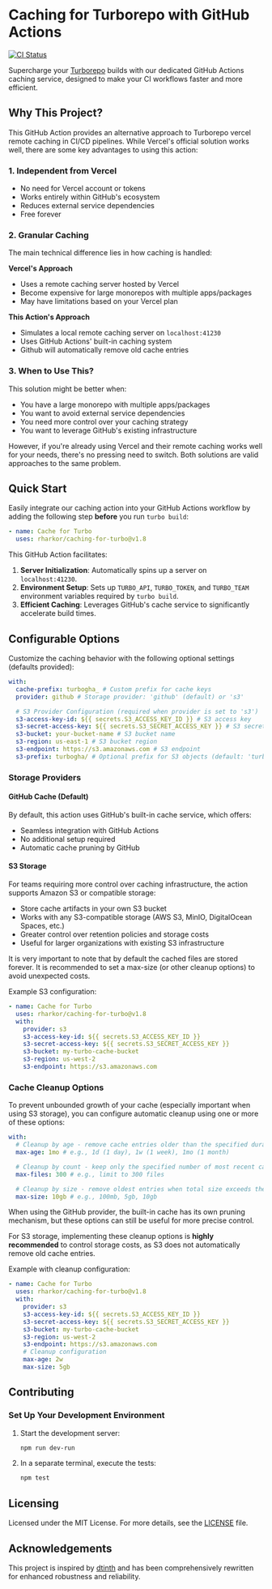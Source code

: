 # Caching for Turborepo with GitHub Actions

[![CI Status](https://github.com/rharkor/caching-for-turbo/workflows/Test%20core%20functionality/badge.svg)](https://github.com/rharkor/caching-for-turbo/actions)

Supercharge your [Turborepo](https://turbo.build/repo/) builds with our
dedicated GitHub Actions caching service, designed to make your CI workflows
faster and more efficient.

## Why This Project?

This GitHub Action provides an alternative approach to Turborepo vercel remote
caching in CI/CD pipelines. While Vercel's official solution works well, there
are some key advantages to using this action:

### 1. Independent from Vercel

- No need for Vercel account or tokens
- Works entirely within GitHub's ecosystem
- Reduces external service dependencies
- Free forever

### 2. Granular Caching

The main technical difference lies in how caching is handled:

**Vercel's Approach**

- Uses a remote caching server hosted by Vercel
- Become expensive for large monorepos with multiple apps/packages
- May have limitations based on your Vercel plan

**This Action's Approach**

- Simulates a local remote caching server on `localhost:41230`
- Uses GitHub Actions' built-in caching system
- Github will automatically remove old cache entries

### 3. When to Use This?

This solution might be better when:

- You have a large monorepo with multiple apps/packages
- You want to avoid external service dependencies
- You need more control over your caching strategy
- You want to leverage GitHub's existing infrastructure

However, if you're already using Vercel and their remote caching works well for
your needs, there's no pressing need to switch. Both solutions are valid
approaches to the same problem.

## Quick Start

Easily integrate our caching action into your GitHub Actions workflow by adding
the following step **before** you run `turbo build`:

```yaml
- name: Cache for Turbo
  uses: rharkor/caching-for-turbo@v1.8
```

This GitHub Action facilitates:

1. **Server Initialization**: Automatically spins up a server on
   `localhost:41230`.
2. **Environment Setup**: Sets up `TURBO_API`, `TURBO_TOKEN`, and `TURBO_TEAM`
   environment variables required by `turbo build`.
3. **Efficient Caching**: Leverages GitHub's cache service to significantly
   accelerate build times.

## Configurable Options

Customize the caching behavior with the following optional settings (defaults
provided):

```yaml
with:
  cache-prefix: turbogha_ # Custom prefix for cache keys
  provider: github # Storage provider: 'github' (default) or 's3'

  # S3 Provider Configuration (required when provider is set to 's3')
  s3-access-key-id: ${{ secrets.S3_ACCESS_KEY_ID }} # S3 access key
  s3-secret-access-key: ${{ secrets.S3_SECRET_ACCESS_KEY }} # S3 secret key
  s3-bucket: your-bucket-name # S3 bucket name
  s3-region: us-east-1 # S3 bucket region
  s3-endpoint: https://s3.amazonaws.com # S3 endpoint
  s3-prefix: turbogha/ # Optional prefix for S3 objects (default: 'turbogha/')
```

### Storage Providers

#### GitHub Cache (Default)

By default, this action uses GitHub's built-in cache service, which offers:

- Seamless integration with GitHub Actions
- No additional setup required
- Automatic cache pruning by GitHub

#### S3 Storage

For teams requiring more control over caching infrastructure, the action
supports Amazon S3 or compatible storage:

- Store cache artifacts in your own S3 bucket
- Works with any S3-compatible storage (AWS S3, MinIO, DigitalOcean Spaces,
  etc.)
- Greater control over retention policies and storage costs
- Useful for larger organizations with existing S3 infrastructure

It is very important to note that by default the cached files are stored
forever. It is recommended to set a max-size (or other cleanup options) to avoid
unexpected costs.

Example S3 configuration:

```yaml
- name: Cache for Turbo
  uses: rharkor/caching-for-turbo@v1.8
  with:
    provider: s3
    s3-access-key-id: ${{ secrets.S3_ACCESS_KEY_ID }}
    s3-secret-access-key: ${{ secrets.S3_SECRET_ACCESS_KEY }}
    s3-bucket: my-turbo-cache-bucket
    s3-region: us-west-2
    s3-endpoint: https://s3.amazonaws.com
```

### Cache Cleanup Options

To prevent unbounded growth of your cache (especially important when using S3
storage), you can configure automatic cleanup using one or more of these
options:

```yaml
with:
  # Cleanup by age - remove cache entries older than the specified duration
  max-age: 1mo # e.g., 1d (1 day), 1w (1 week), 1mo (1 month)

  # Cleanup by count - keep only the specified number of most recent cache entries
  max-files: 300 # e.g., limit to 300 files

  # Cleanup by size - remove oldest entries when total size exceeds the limit
  max-size: 10gb # e.g., 100mb, 5gb, 10gb
```

When using the GitHub provider, the built-in cache has its own pruning
mechanism, but these options can still be useful for more precise control.

For S3 storage, implementing these cleanup options is **highly recommended** to
control storage costs, as S3 does not automatically remove old cache entries.

Example with cleanup configuration:

```yaml
- name: Cache for Turbo
  uses: rharkor/caching-for-turbo@v1.8
  with:
    provider: s3
    s3-access-key-id: ${{ secrets.S3_ACCESS_KEY_ID }}
    s3-secret-access-key: ${{ secrets.S3_SECRET_ACCESS_KEY }}
    s3-bucket: my-turbo-cache-bucket
    s3-region: us-west-2
    s3-endpoint: https://s3.amazonaws.com
    # Cleanup configuration
    max-age: 2w
    max-size: 5gb
```

## Contributing

### Set Up Your Development Environment

1. Start the development server:

   ```bash
   npm run dev-run
   ```

2. In a separate terminal, execute the tests:

   ```bash
   npm test
   ```

## Licensing

Licensed under the MIT License. For more details, see the [LICENSE](LICENSE)
file.

## Acknowledgements

This project is inspired by
[dtinth](https://github.com/dtinth/setup-github-actions-caching-for-turbo) and
has been comprehensively rewritten for enhanced robustness and reliability.
